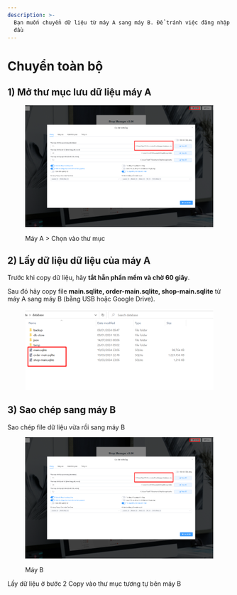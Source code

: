 ```yaml
---
description: >-
  Bạn muốn chuyển dữ liệu từ máy A sang máy B. Để tránh việc đăng nhập lại từ
  đầu
---
```


# Chuyển toàn bộ

## 1) Mở thư mục lưu dữ liệu máy A

<figure><img src="../../../.gitbook/assets/image (2) (2).png" alt=""><figcaption><p>Máy A > Chọn vào thư mục </p></figcaption></figure>

## 2) Lấy dữ liệu dữ liệu của máy A

Trước khi copy dữ liệu, hãy **tắt hẵn phần mềm và chờ 60 giây**.

Sau đó hãy copy file **main.sqlite, order-main.sqlite, shop-main.sqlite** từ máy A sang máy B (bằng USB hoặc Google Drive).&#x20;

<figure><img src="../../../.gitbook/assets/image (335).png" alt=""><figcaption></figcaption></figure>

## 3) Sao chép sang máy B

Sao chép file dữ liệu vừa rồi sang máy B

<figure><img src="../../../.gitbook/assets/image (11) (1) (1) (2).png" alt=""><figcaption><p>Máy B</p></figcaption></figure>

Lấy dữ liệu ở bước 2 Copy vào thư mục tương tự bên máy B
